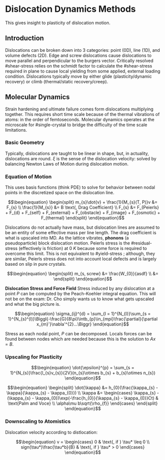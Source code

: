 <!-- 220308 -->
# Dislocation Dynamics Methods

This gives insight to plasticity of dislocation motion.

## Introduction
Dislocations can be broken down into 3 categories: point (0D), line (1D), and volume defects (2D).
Edge and screw dislocations cause dislocations to move parallel and perpendicular to the burgers vector.
Critically resolved #shear-stress relies on the schmidt factor to calculate the #shear-stress required in plane to cause local yielding from some applied, external loading condition.
Dislocations typically move by either glide (plasticity/dynamic recovery) or climb (thermal/static recovery/creep).

## Molecular Dynamics
Strain hardening and ultimate failure comes form dislocations multiplying together.
This requires short time scale because of the thermal vibrations of atoms: in the order of femtoseconds.
Molecular dynamics operates at the microscale for #single-crystal to bridge the difficulty of the time scale limitations.

### Basic Geometry
Typically, dislocations are taught to be linear in shape, but, in actuality, dislocations are round.
$\xi$ is the sense of the dislocation velocity: solved by balancing Newton Laws of Motion during dislocation motion.

### Equation of Motion
This uses basis functions (think PDE) to solve for behavior between nodal points in the discretized space on the dislocation line.

$$\begin{equation}
\begin{split}
m_{s}\dot{v} + \frac{1}{M_{s}(T, P)}v &= F_{s} \\
\frac{1}{M_{s}} &= B \text{, Drag Coefficient} \\
F_{s} &= F_{Peierls} + F_{d} + F_{self} + F_{external} + F_{obstacle} + F_{image} + F_{osmotic} + F_{thermal}
\end{split}
\end{equation}$$

Dislocations do not actually have mass, but dislocation lines are assumed to be an entity of some effective mass per line length.
The drag coefficient is what is upscaled into MD.
As the lattice vibrates, **phonons** (a pseudoparticle) block dislocation motion.
Peierls stress is the #residual-stress (effectively is friction) at 0 *K* because some force is required to overcome this limit.
This is not equivalent to #yield-stress ; although, they are similar, Peierls stress does not into account local defects and is largely based on slip in pure crystals.

$$\begin{equation}
\begin{split}
m_{s, screw} &= \frac{W_{0}}{asdf} \\
 &=
\end{split}
\end{equation}$$

**Dislocation Stress and Force Field**
Stress induced by any dislocation at a point $P$ can be computed by the Peach-Koehler integral equation.
This will not be on the exam: Dr. Cho simply wants us to know what gets upscaled and what the big picture is.

$$\begin{equation}
\sigma_{ij}^{d} = \sum_{l = 1}^{N_{l}}\sum_{s = 1}^{N_{s}^(l)}\Biggl{-\frac{G}{8\pi}\intb_{p}\in_{mpi}\frac{\partial}{\partial x_{m}'}\nabla'^{2}...\Biggr}
\end{equation}$$

Stress as each nodal point, $P$ can be decomposed.
Locals forces can be found between nodes which are needed because this is the solution to $Ax = B$.

### Upscaling for Plasticity
$$\begin{equation}
\dot{\epsilon}^{p} = \sum_{s = 1}^{N_{s}}\frac{l_{s}v_{s}}{2V}(n_{s}\otimes b_{s} + b_{s}\otimes n_{s})
\end{equation}$$

$$\begin{equation}
\begin{split}
\dot{\kappa} &= h_{0}(\frac{\kappa_{s} - \kappa}{\kappa_{s} - \kappa_{0}}) \\
\kappa &= \begin{cases}
\kappa_{s} - (\kappa_{s} - \kappa_{0})\exp(-\frac{h_{0}}{\kappa_{s} - \kappa_{0}}Ct) & \text{Palm and Voce} \\
\alpha\mu b\sqrt{\rho_{f}}
\end{cases}
\end{split}
\end{equation}$$

### Downscaling to Atomistics
Dislocation velocity according to distlocation:

$$\begin{equation}
v = \begin{cases}
0 & \text{, if } \tau* \leq 0 \\
sign(\tau*)\frac{\tau*b}{B} & \text{, if } \tau* > 0
\end{cases}
\end{equation}$$

<!-- 220329 -->
<!-- 220331 -->